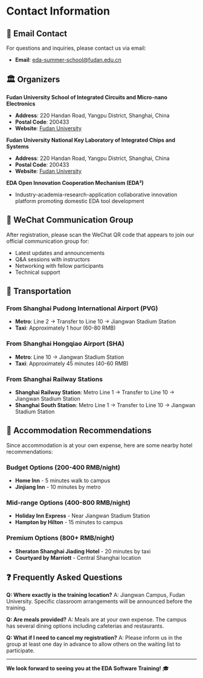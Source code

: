 # Contact Information

## 📧 Email Contact
For questions and inquiries, please contact us via email:
- **Email**: eda-summer-school@fudan.edu.cn

## 🏛️ Organizers

**Fudan University School of Integrated Circuits and Micro-nano Electronics**
- **Address**: 220 Handan Road, Yangpu District, Shanghai, China
- **Postal Code**: 200433
- **Website**: [Fudan University](https://www.fudan.edu.cn)

**Fudan University National Key Laboratory of Integrated Chips and Systems**
- **Address**: 220 Handan Road, Yangpu District, Shanghai, China
- **Postal Code**: 200433
- **Website**: [Fudan University](https://www.fudan.edu.cn)

**EDA Open Innovation Cooperation Mechanism (EDA²)**
- Industry-academia-research-application collaborative innovation platform promoting domestic EDA tool development

## 📱 WeChat Communication Group
After registration, please scan the WeChat QR code that appears to join our official communication group for:
- Latest updates and announcements
- Q&A sessions with instructors
- Networking with fellow participants
- Technical support

## 🚗 Transportation
### From Shanghai Pudong International Airport (PVG)
- **Metro**: Line 2 → Transfer to Line 10 → Jiangwan Stadium Station
- **Taxi**: Approximately 1 hour (60-80 RMB)

### From Shanghai Hongqiao Airport (SHA)
- **Metro**: Line 10 → Jiangwan Stadium Station
- **Taxi**: Approximately 45 minutes (40-60 RMB)

### From Shanghai Railway Stations
- **Shanghai Railway Station**: Metro Line 1 → Transfer to Line 10 → Jiangwan Stadium Station
- **Shanghai South Station**: Metro Line 1 → Transfer to Line 10 → Jiangwan Stadium Station

## 🏨 Accommodation Recommendations
Since accommodation is at your own expense, here are some nearby hotel recommendations:

### Budget Options (200-400 RMB/night)
- **Home Inn** - 5 minutes walk to campus
- **Jinjiang Inn** - 10 minutes by metro

### Mid-range Options (400-800 RMB/night)
- **Holiday Inn Express** - Near Jiangwan Stadium Station
- **Hampton by Hilton** - 15 minutes to campus

### Premium Options (800+ RMB/night)
- **Sheraton Shanghai Jiading Hotel** - 20 minutes by taxi
- **Courtyard by Marriott** - Central Shanghai location

## ❓ Frequently Asked Questions

**Q: Where exactly is the training location?**
A: Jiangwan Campus, Fudan University. Specific classroom arrangements will be announced before the training.

**Q: Are meals provided?**
A: Meals are at your own expense. The campus has several dining options including cafeterias and restaurants.

**Q: What if I need to cancel my registration?**
A: Please inform us in the group at least one day in advance to allow others on the waiting list to participate.

---

**We look forward to seeing you at the EDA Software Training!** 🎓 